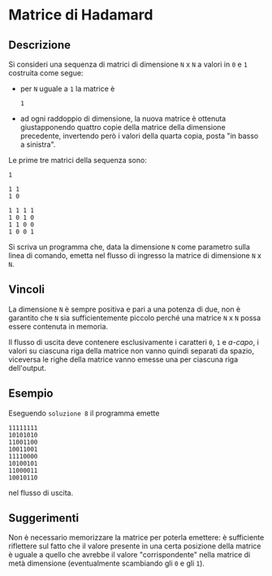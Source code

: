 Matrice di Hadamard
===================

Descrizione
-----------

Si consideri una sequenza di matrici di dimensione `N` x `N` a valori in
`0` e `1` costruita come segue:

- per `N` uguale a `1` la matrice è

      1

- ad ogni raddoppio di dimensione, la nuova matrice è ottenuta giustapponendo
  quattro copie della matrice della dimensione precedente, invertendo però i
  valori della quarta copia, posta "in basso a sinistra".

Le prime tre matrici della sequenza sono:

    1

    1 1
    1 0

    1 1 1 1
    1 0 1 0
    1 1 0 0
    1 0 0 1


Si scriva un programma che, data la dimensione `N` come parametro sulla linea di
comando, emetta nel flusso di ingresso la matrice di dimensione `N` x `N`.


Vincoli
-------

La dimensione `N` è sempre positiva e pari a una potenza di due, non è garantito
che `N` sia sufficientemente piccolo perché una matrice `N` x `N` possa essere
contenuta in memoria.

Il flusso di uscita deve contenere esclusivamente i caratteri `0`, `1` e
*a-capo*, i valori su ciascuna riga della matrice non vanno quindi separati da
spazio, viceversa le righe della matrice vanno emesse una per ciascuna riga
dell'output.


Esempio
-------

Eseguendo `soluzione 8` il programma emette

    11111111
    10101010
    11001100
    10011001
    11110000
    10100101
    11000011
    10010110

nel flusso di uscita.


Suggerimenti
------------

Non è necessario memorizzare la matrice per poterla emettere: è sufficiente
riflettere sul fatto che il valore presente in una certa posizione della matrice è
uguale a quello che avrebbe il valore "corrispondente" nella matrice di metà
dimensione (eventualmente scambiando gli `0` e gli `1`).
